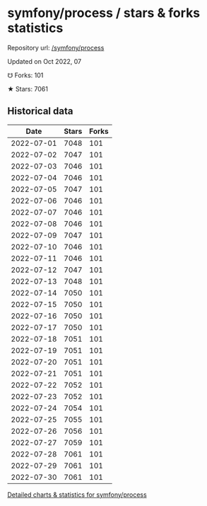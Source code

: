 # symfony/process / stars & forks statistics

Repository url: [/symfony/process](https://github.com/symfony/process)

Updated on Oct 2022, 07

☋ Forks: 101

★ Stars: 7061

## Historical data
| Date | Stars | Forks |
|------|-------|-------|
| 2022-07-01 | 7048 | 101 | 
| 2022-07-02 | 7047 | 101 | 
| 2022-07-03 | 7046 | 101 | 
| 2022-07-04 | 7046 | 101 | 
| 2022-07-05 | 7047 | 101 | 
| 2022-07-06 | 7046 | 101 | 
| 2022-07-07 | 7046 | 101 | 
| 2022-07-08 | 7046 | 101 | 
| 2022-07-09 | 7047 | 101 | 
| 2022-07-10 | 7046 | 101 | 
| 2022-07-11 | 7046 | 101 | 
| 2022-07-12 | 7047 | 101 | 
| 2022-07-13 | 7048 | 101 | 
| 2022-07-14 | 7050 | 101 | 
| 2022-07-15 | 7050 | 101 | 
| 2022-07-16 | 7050 | 101 | 
| 2022-07-17 | 7050 | 101 | 
| 2022-07-18 | 7051 | 101 | 
| 2022-07-19 | 7051 | 101 | 
| 2022-07-20 | 7051 | 101 | 
| 2022-07-21 | 7051 | 101 | 
| 2022-07-22 | 7052 | 101 | 
| 2022-07-23 | 7052 | 101 | 
| 2022-07-24 | 7054 | 101 | 
| 2022-07-25 | 7055 | 101 | 
| 2022-07-26 | 7056 | 101 | 
| 2022-07-27 | 7059 | 101 | 
| 2022-07-28 | 7061 | 101 | 
| 2022-07-29 | 7061 | 101 | 
| 2022-07-30 | 7061 | 101 | 


[Detailed charts & statistics for symfony/process](https://reviewgithub.com/rep/symfony/process)
